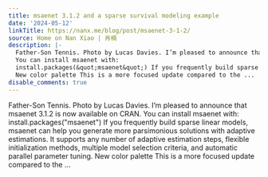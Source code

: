 ```yaml
---
title: msaenet 3.1.2 and a sparse survival modeling example
date: '2024-05-12'
linkTitle: https://nanx.me/blog/post/msaenet-3-1-2/
source: Home on Nan Xiao | 肖楠
description: |-
  Father-Son Tennis. Photo by Lucas Davies. I’m pleased to announce that msaenet 3.1.2 is now available on CRAN.
  You can install msaenet with:
  install.packages(&quot;msaenet&quot;) If you frequently build sparse linear models, msaenet can help you generate more parsimonious solutions with adaptive estimations. It supports any number of adaptive estimation steps, flexible initialization methods, multiple model selection criteria, and automatic parallel parameter tuning.
  New color palette This is a more focused update compared to the ...
disable_comments: true
---
```

Father-Son Tennis. Photo by Lucas Davies. I’m pleased to announce that msaenet 3.1.2 is now available on CRAN.
You can install msaenet with:
install.packages(&quot;msaenet&quot;) If you frequently build sparse linear models, msaenet can help you generate more parsimonious solutions with adaptive estimations. It supports any number of adaptive estimation steps, flexible initialization methods, multiple model selection criteria, and automatic parallel parameter tuning.
New color palette This is a more focused update compared to the ...